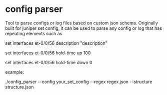 # config parser
Tool to parse configs or log files based on custom json schema. Originally built for juniper set config, it can be used to parse any config or log that has repeating elements such as

set interfaces et-0/0/56 description "description"

set interfaces et-0/0/56 hold-time up 100

set interfaces et-0/0/56 hold-time down 0 


example:

./config_parser --config your_set_config --regex regex.json --structure structure.json



